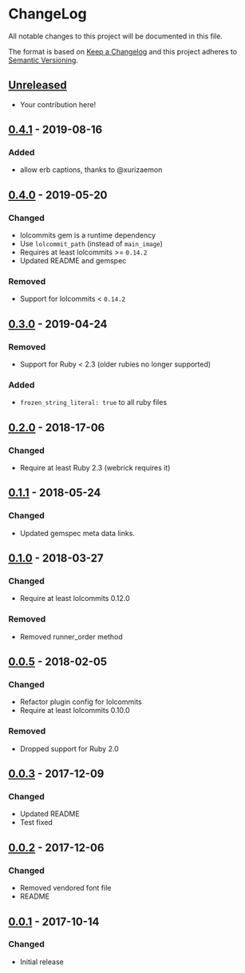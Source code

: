 # ChangeLog

All notable changes to this project will be documented in this file.

The format is based on [Keep a Changelog][KeepAChangelog] and this
project adheres to [Semantic Versioning][Semver].

## [Unreleased]

- Your contribution here!

## [0.4.1] - 2019-08-16
### Added
- allow erb captions, thanks to @xurizaemon

## [0.4.0] - 2019-05-20
### Changed
- lolcommits gem is a runtime dependency
- Use `lolcommit_path` (instead of `main_image`)
- Requires at least lolcommits >= `0.14.2`
- Updated README and gemspec

### Removed
- Support for lolcommits < `0.14.2`

## [0.3.0] - 2019-04-24
### Removed
- Support for Ruby < 2.3 (older rubies no longer supported)

### Added
- `frozen_string_literal: true` to all ruby files

## [0.2.0] - 2018-17-06
### Changed
- Require at least Ruby 2.3 (webrick requires it)

## [0.1.1] - 2018-05-24
### Changed
- Updated gemspec meta data links.

## [0.1.0] - 2018-03-27
### Changed
- Require at least lolcommits 0.12.0

### Removed
- Removed runner_order method

## [0.0.5] - 2018-02-05
### Changed
- Refactor plugin config for lolcommits
- Require at least lolcommits 0.10.0

### Removed
- Dropped support for Ruby 2.0

## [0.0.3] - 2017-12-09
### Changed
- Updated README
- Test fixed

## [0.0.2] - 2017-12-06
### Changed
- Removed vendored font file
- README

## [0.0.1] - 2017-10-14
### Changed
- Initial release

[Unreleased]: https://github.com/lolcommits/lolcommits-tumblr/compare/v0.4.1...HEAD
[0.4.1]: https://github.com/lolcommits/lolcommits-tumblr/compare/v0.4.0...v0.4.1
[0.4.0]: https://github.com/lolcommits/lolcommits-tumblr/compare/v0.3.0...v0.4.0
[0.3.0]: https://github.com/lolcommits/lolcommits-tumblr/compare/v0.2.0...v0.3.0
[0.2.0]: https://github.com/lolcommits/lolcommits-tumblr/compare/v0.1.1...v0.2.0
[0.1.1]: https://github.com/lolcommits/lolcommits-tumblr/compare/v0.1.0...v0.1.1
[0.1.0]: https://github.com/lolcommits/lolcommits-tumblr/compare/v0.0.5...v0.1.0
[0.0.5]: https://github.com/lolcommits/lolcommits-tumblr/compare/v0.0.3...v0.0.5
[0.0.3]: https://github.com/lolcommits/lolcommits-tumblr/compare/v0.0.2...v0.0.3
[0.0.2]: https://github.com/lolcommits/lolcommits-tumblr/compare/v0.0.1...v0.0.2
[0.0.1]: https://github.com/lolcommits/lolcommits-tumblr/compare/8c8ec30...v0.0.1
[KeepAChangelog]: http://keepachangelog.com/en/1.0.0/
[Semver]: http://semver.org/spec/v2.0.0.html
